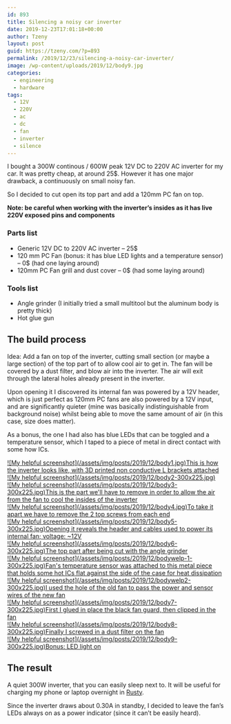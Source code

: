 ```yaml
---
id: 893
title: Silencing a noisy car inverter
date: 2019-12-23T17:01:18+00:00
author: Tzeny
layout: post
guid: https://tzeny.com/?p=893
permalink: /2019/12/23/silencing-a-noisy-car-inverter/
image: /wp-content/uploads/2019/12/body9.jpg
categories:
  - engineering
  - hardware
tags:
  - 12V
  - 220V
  - ac
  - dc
  - fan
  - inverter
  - silence
---
```

<figure class="wp-block-embed-youtube wp-block-embed is-type-video is-provider-youtube wp-embed-aspect-16-9 wp-has-aspect-ratio">

<div class="wp-block-embed__wrapper">
</div></figure> 

I bought a 300W continous / 600W peak 12V DC to 220V AC inverter for my car. It was pretty cheap, at around 25$. However it has one major drawback, a continuously on small noisy fan. 

So I decided to cut open its top part and add a 120mm PC fan on top. 

**Note: be careful when working with the inverter’s insides as it has live 220V exposed pins and components**

### Parts list

  * Generic 12V DC to 220V AC inverter – 25$
  * 120 mm PC Fan (bonus: it has blue LED lights and a temperature sensor) – 0$ (had one laying around)
  * 120mm PC Fan grill and dust cover – 0$ (had some laying around)

### Tools list

  * Angle grinder (I initially tried a small multitool but the aluminum body is pretty thick)
  * Hot glue gun 

## The build process

Idea: Add a fan on top of the inverter, cutting small section (or maybe a large section) of the top part of to allow cool air to get in. The fan will be covered by a dust filter, and blow air into the inverter. The air will exit through the lateral holes already present in the inverter.

Upon opening it I discovered its internal fan was powered by a 12V header, which is just perfect as 120mm PC fans are also powered by a 12V input, and are significantly quieter (mine was basically indistinguishable from background noise) whilst being able to move the same amount of air (in this case, size does matter).

As a bonus, the one I had also has blue LEDs that can be toggled and a temperature sensor, which I taped to a piece of metal in direct contact with some how ICs. 

<div class="wp-block-responsive-lightbox-gallery">
  <div class="rl-gallery-container rl-loading" id="rl-gallery-container-41" data-gallery_id="895"> <div class="rl-gallery rl-basicgrid-gallery " id="rl-gallery-41" data-gallery_no="41"> 
  
  <div class="rl-gallery-item">
    <a href="https://tzeny.com/wp-content/uploads/2019/12/body1.jpg" title="This is how the inverter looks like, with 3D printed non conductive L brackets attached" data-rl_title="This is how the inverter looks like, with 3D printed non conductive L brackets attached" class="rl-gallery-link" data-rl_caption="" data-rel="lightbox-gallery-41">![My helpful screenshot](/assets/img/posts/2019/12/body1.jpg)<span class="rl-gallery-caption"><span class="rl-gallery-item-title">This is how the inverter looks like, with 3D printed non conductive L brackets attached</span></span></a>
  </div>
  
  <div class="rl-gallery-item">
    <a href="https://tzeny.com/wp-content/uploads/2019/12/body2.jpg" title="" data-rl_title="" class="rl-gallery-link" data-rl_caption="" data-rel="lightbox-gallery-41">![My helpful screenshot](/assets/img/posts/2019/12/body2-300x225.jpg)</a>
  </div>
  
  <div class="rl-gallery-item">
    <a href="https://tzeny.com/wp-content/uploads/2019/12/body3.jpg" title="This is the part we'll have to remove in order to allow the air from the fan to cool the insides of the inverter" data-rl_title="This is the part we'll have to remove in order to allow the air from the fan to cool the insides of the inverter" class="rl-gallery-link" data-rl_caption="" data-rel="lightbox-gallery-41">![My helpful screenshot](/assets/img/posts/2019/12/body3-300x225.jpg)<span class="rl-gallery-caption"><span class="rl-gallery-item-title">This is the part we'll have to remove in order to allow the air from the fan to cool the insides of the inverter</span></span></a>
  </div>
  
  <div class="rl-gallery-item">
    <a href="https://tzeny.com/wp-content/uploads/2019/12/body4.jpg" title="To take it apart we have to remove the 2 top screws from each end" data-rl_title="To take it apart we have to remove the 2 top screws from each end" class="rl-gallery-link" data-rl_caption="" data-rel="lightbox-gallery-41">![My helpful screenshot](/assets/img/posts/2019/12/body4.jpg)<span class="rl-gallery-caption"><span class="rl-gallery-item-title">To take it apart we have to remove the 2 top screws from each end</span></span></a>
  </div>
  
  <div class="rl-gallery-item">
    <a href="https://tzeny.com/wp-content/uploads/2019/12/body5.jpg" title="Opening it reveals the header and cables used to power its internal fan; voltage: ~12V" data-rl_title="Opening it reveals the header and cables used to power its internal fan; voltage: ~12V" class="rl-gallery-link" data-rl_caption="" data-rel="lightbox-gallery-41">![My helpful screenshot](/assets/img/posts/2019/12/body5-300x225.jpg)<span class="rl-gallery-caption"><span class="rl-gallery-item-title">Opening it reveals the header and cables used to power its internal fan; voltage: ~12V</span></span></a>
  </div>
  
  <div class="rl-gallery-item">
    <a href="https://tzeny.com/wp-content/uploads/2019/12/body6.jpg" title="The top part after being cut with the angle grinder" data-rl_title="The top part after being cut with the angle grinder" class="rl-gallery-link" data-rl_caption="" data-rel="lightbox-gallery-41">![My helpful screenshot](/assets/img/posts/2019/12/body6-300x225.jpg)<span class="rl-gallery-caption"><span class="rl-gallery-item-title">The top part after being cut with the angle grinder</span></span></a>
  </div>
  
  <div class="rl-gallery-item">
    <a href="https://tzeny.com/wp-content/uploads/2019/12/bodywelp-1.jpg" title="Fan's temperature sensor was attached to this metal piece that holds some hot ICs flat against the side of the case for heat dissipation" data-rl_title="Fan's temperature sensor was attached to this metal piece that holds some hot ICs flat against the side of the case for heat dissipation" class="rl-gallery-link" data-rl_caption="" data-rel="lightbox-gallery-41">![My helpful screenshot](/assets/img/posts/2019/12/bodywelp-1-300x225.jpg)<span class="rl-gallery-caption"><span class="rl-gallery-item-title">Fan's temperature sensor was attached to this metal piece that holds some hot ICs flat against the side of the case for heat dissipation</span></span></a>
  </div>
  
  <div class="rl-gallery-item">
    <a href="https://tzeny.com/wp-content/uploads/2019/12/bodywelp2.jpg" title="I used the hole of the old fan to pass the power and sensor wires of the new fan" data-rl_title="I used the hole of the old fan to pass the power and sensor wires of the new fan" class="rl-gallery-link" data-rl_caption="" data-rel="lightbox-gallery-41">![My helpful screenshot](/assets/img/posts/2019/12/bodywelp2-300x225.jpg)<span class="rl-gallery-caption"><span class="rl-gallery-item-title">I used the hole of the old fan to pass the power and sensor wires of the new fan</span></span></a>
  </div>
  
  <div class="rl-gallery-item">
    <a href="https://tzeny.com/wp-content/uploads/2019/12/body7.jpg" title="First I glued in place the black fan guard, then clipped in the fan" data-rl_title="First I glued in place the black fan guard, then clipped in the fan" class="rl-gallery-link" data-rl_caption="" data-rel="lightbox-gallery-41">![My helpful screenshot](/assets/img/posts/2019/12/body7-300x225.jpg)<span class="rl-gallery-caption"><span class="rl-gallery-item-title">First I glued in place the black fan guard, then clipped in the fan</span></span></a>
  </div>
  
  <div class="rl-gallery-item">
    <a href="https://tzeny.com/wp-content/uploads/2019/12/body8.jpg" title="Finally I screwed in a dust filter on the fan" data-rl_title="Finally I screwed in a dust filter on the fan" class="rl-gallery-link" data-rl_caption="" data-rel="lightbox-gallery-41">![My helpful screenshot](/assets/img/posts/2019/12/body8-300x225.jpg)<span class="rl-gallery-caption"><span class="rl-gallery-item-title">Finally I screwed in a dust filter on the fan</span></span></a>
  </div>
  
  <div class="rl-gallery-item">
    <a href="https://tzeny.com/wp-content/uploads/2019/12/body9.jpg" title="Bonus: LED light on" data-rl_title="Bonus: LED light on" class="rl-gallery-link" data-rl_caption="" data-rel="lightbox-gallery-41">![My helpful screenshot](/assets/img/posts/2019/12/body9-300x225.jpg)<span class="rl-gallery-caption"><span class="rl-gallery-item-title">Bonus: LED light on</span></span></a>
  </div>
</div></div></div> 

## The result

A quiet 300W inverter, that you can easily sleep next to. It will be useful for charging my phone or laptop overnight in <a rel="noreferrer noopener" aria-label="Rusty (opens in a new tab)" href="https://tzeny.com/2019/11/14/van-life-the-story-so-far/" target="_blank">Rusty</a>. 

Since the inverter draws about 0.30A in standby, I decided to leave the fan’s LEDs always on as a power indicator (since it can’t be easily heard).
